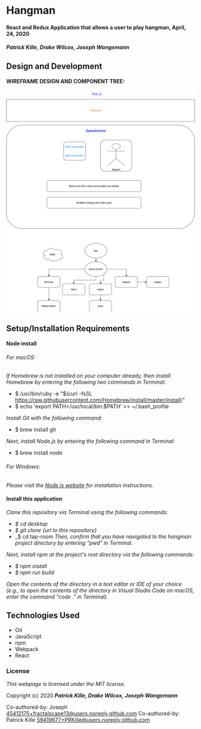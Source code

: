 # Hangman

#### React and Redux Application that allows a user to play hangman, April, 24, 2020

#### _**Patrick Kille, Drake Wilcox, Joseph Wangemann**_

## Design and Development

#### WIREFRAME DESIGN AND COMPONENT TREE:
![WireFrame and Component Tree](./hangmanWireframe.png)


## Setup/Installation Requirements

#### Node install

###### For macOS:
_If Homebrew is not installed on your computer already, then install Homebrew by entering the following two commands in Terminal:_
* $ /usr/bin/ruby -e "$(curl -fsSL https://raw.githubusercontent.com/Homebrew/install/master/install)"
* $ echo 'export PATH=/usr/local/bin:$PATH' >> ~/.bash_profile

_Install Git with the following command:_
* $ brew install git

_Next, install Node.js by entering the following command in Terminal:_
* $ brew install node

###### For Windows:
_Please visit the [Node.js website](https://nodejs.org/en/download/) for installation instructions._

#### Install this application

_Clone this repository via Terminal using the following commands:_
* _$ cd desktop_
* _$ git clone {url to this repository}_
* _$ cd tap-room
_Then, confirm that you have navigated to the hangman project directory by entering "pwd" in Terminal._

_Next, install npm at the project's root directory via the following commands:_
* _$ npm install_
* _$ npm run build_

_Open the contents of the directory in a text editor or IDE of your choice (e.g., to open the contents of the directory in Visual Studio Code on macOS, enter the command "code ." in Terminal)._


## Technologies Used

* Git
* JavaScript
* npm
* Webpack
* React

### License

*This webpage is licensed under the MIT license.*

Copyright (c) 2020 **_Patrick Kille, Drake Wilcox, Joseph Wangemann_**

Co-authored-by: Joseph <45412175+fractalscape13@users.noreply.github.com>
Co-authored-by: Patrick Kille <59419677+PRKille@users.noreply.github.com>